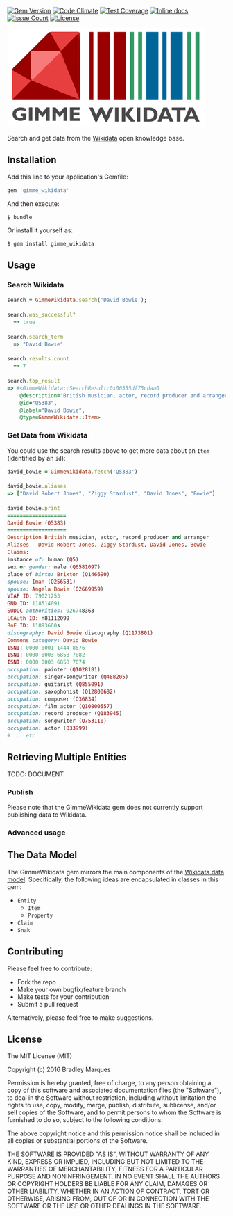 [![Gem Version](http://img.shields.io/gem/v/gimme_wikidata.svg?style=flat-square)](https://rubygems.org/gems/gimme_wikidata)
[![Code Climate](https://codeclimate.com/github/bradleymarques/gimme_wikidata/badges/gpa.svg)](https://codeclimate.com/github/bradleymarques/gimme_wikidata)
[![Test Coverage](https://codeclimate.com/github/bradleymarques/gimme_wikidata/badges/coverage.svg)](https://codeclimate.com/github/bradleymarques/gimme_wikidata/coverage)
[![Inline docs](http://inch-ci.org/github/bradleymarques/gimme_wikidata.svg?branch=master)](http://inch-ci.org/github/bradleymarques/gimme_wikidata)
[![Issue Count](https://codeclimate.com/github/bradleymarques/gimme_wikidata/badges/issue_count.svg)](https://codeclimate.com/github/bradleymarques/gimme_wikidata)
[![License](http://img.shields.io/:license-mit-blue.svg?style=flat-square)](http://bradleymarques.mit-license.org)

![alt text](https://raw.githubusercontent.com/bradleymarques/gimme_wikidata/master/img/gimme_wikidata_logo.png "Gimme Wikidata")

Search and get data from the [Wikidata](https://www.wikidata.org/wiki/Wikidata:Main_Page) open knowledge base.

## Installation

Add this line to your application's Gemfile:

```ruby
gem 'gimme_wikidata'
```

And then execute:

    $ bundle

Or install it yourself as:

    $ gem install gimme_wikidata

## Usage

### Search Wikidata

```ruby
search = GimmeWikidata.search('David Bowie');

search.was_successful?
  => true

search.search_term
  => "David Bowie"

search.results.count
  => 7

search.top_result
=> #<GimmeWikidata::SearchResult:0x00555df75cdaa0
    @description="British musician, actor, record producer and arranger",
    @id="Q5383",
    @label="David Bowie",
    @type=GimmeWikidata::Item>
```

### Get Data from Wikidata

You could use the search results above to get more data about an `Item` (identified by an `id`):

```ruby
david_bowie = GimmeWikidata.fetch('Q5383')

david_bowie.aliases
=> ["David Robert Jones", "Ziggy Stardust", "David Jones", "Bowie"]

david_bowie.print
===================
David Bowie (Q5383)
===================
Description British musician, actor, record producer and arranger
Aliases   David Robert Jones, Ziggy Stardust, David Jones, Bowie
Claims:
instance of: human (Q5)
sex or gender: male (Q6581097)
place of birth: Brixton (Q146690)
spouse: Iman (Q256531)
spouse: Angela Bowie (Q2669959)
VIAF ID: 79021253
GND ID: 118514091
SUDOC authorities: 026748363
LCAuth ID: n81112099
BnF ID: 11893660s
discography: David Bowie discography (Q1173801)
Commons category: David Bowie
ISNI: 0000 0001 1444 8576
ISNI: 0000 0003 6858 7082
ISNI: 0000 0003 6858 7074
occupation: painter (Q1028181)
occupation: singer-songwriter (Q488205)
occupation: guitarist (Q855091)
occupation: saxophonist (Q12800682)
occupation: composer (Q36834)
occupation: film actor (Q10800557)
occupation: record producer (Q183945)
occupation: songwriter (Q753110)
occupation: actor (Q33999)
# ... etc

```

## Retrieving Multiple Entities

TODO: DOCUMENT

### Publish

Please note that the GimmeWikidata gem does not currently support publishing data to Wikidata.

### Advanced usage

## The Data Model

The GimmeWikidata gem mirrors the main components of the [Wikidata data model](https://www.mediawiki.org/wiki/Wikibase/DataModel/Primer).  Specifically, the following ideas are encapsulated in classes in this gem:

+ `Entity`
  + `Item`
  + `Property`
+ `Claim`
+ `Snak`

## Contributing

Please feel free to contribute:

+ Fork the repo
+ Make your own bugfix/feature branch
+ Make tests for your contribution
+ Submit a pull request

Alternatively, please feel free to make suggestions.

## License

The MIT License (MIT)

Copyright (c) 2016 Bradley Marques

Permission is hereby granted, free of charge, to any person obtaining a copy of this software and associated documentation files (the "Software"), to deal in the Software without restriction, including without limitation the rights to use, copy, modify, merge, publish, distribute, sublicense, and/or sell copies of the Software, and to permit persons to whom the Software is furnished to do so, subject to the following conditions:

The above copyright notice and this permission notice shall be included in all copies or substantial portions of the Software.

THE SOFTWARE IS PROVIDED "AS IS", WITHOUT WARRANTY OF ANY KIND, EXPRESS OR IMPLIED, INCLUDING BUT NOT LIMITED TO THE WARRANTIES OF MERCHANTABILITY, FITNESS FOR A PARTICULAR PURPOSE AND NONINFRINGEMENT. IN NO EVENT SHALL THE AUTHORS OR COPYRIGHT HOLDERS BE LIABLE FOR ANY CLAIM, DAMAGES OR OTHER LIABILITY, WHETHER IN AN ACTION OF CONTRACT, TORT OR OTHERWISE, ARISING FROM, OUT OF OR IN CONNECTION WITH THE SOFTWARE OR THE USE OR OTHER DEALINGS IN THE SOFTWARE.
